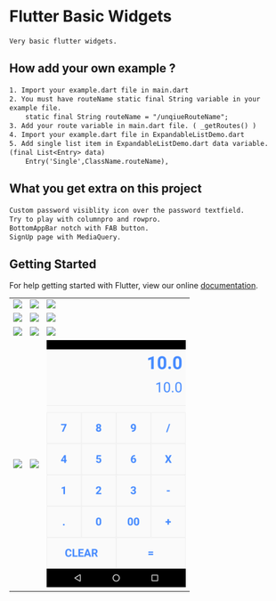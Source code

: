 # Flutter Basic Widgets
    Very basic flutter widgets.

## How add your own example ?
    1. Import your example.dart file in main.dart
    2. You must have routeName static final String variable in your example file.
		static final String routeName = "/unqiueRouteName";
    3. Add your route variable in main.dart file. ( _getRoutes() )
    4. Import your example.dart file in ExpandableListDemo.dart
    5. Add single list item in ExpandableListDemo.dart data variable. (final List<Entry> data)
		Entry('Single',ClassName.routeName),

## What you get extra on this project
    Custom password visiblity icon over the password textfield.
    Try to play with columnpro and rowpro.
    BottomAppBar notch with FAB button.
    SignUp page with MediaQuery.

## Getting Started

For help getting started with Flutter, view our online
[documentation](https://flutter.io/).

<table>
	<tr>
		<td><img src="https://github.com/kishansinhparmar/Flutter-Basic-Widgets/blob/master/screenshots/Home.jpg" width="250">
		</td>
		<td><img src="https://github.com/kishansinhparmar/Flutter-Basic-Widgets/blob/master/screenshots/TextFields.jpg" width="250">
		</td>
			<td><img src="https://github.com/kishansinhparmar/Flutter-Basic-Widgets/blob/master/screenshots/Buttons.jpg" width="250">
		</td>
	</tr>
	<tr>
		<td><img src="https://github.com/kishansinhparmar/Flutter-Basic-Widgets/blob/master/screenshots/ColumnPro.jpg" width="250">
		</td>
		<td><img src="https://github.com/kishansinhparmar/Flutter-Basic-Widgets/blob/master/screenshots/RowPro.jpg" width="250">
		</td>
			<td><img src="https://github.com/kishansinhparmar/Flutter-Basic-Widgets/blob/master/screenshots/Tajmahal.jpg" width="250">
		</td>
	</tr>
	<tr>
		<td><img src="https://github.com/kishansinhparmar/Flutter-Basic-Widgets/blob/master/screenshots/Tab.jpg" width="250">
		</td>
		<td><img src="https://github.com/kishansinhparmar/Flutter-Basic-Widgets/blob/master/screenshots/BottomTab.jpg" width="250">
		</td>
			<td><img src="https://github.com/kishansinhparmar/Flutter-Basic-Widgets/blob/master/screenshots/BottomNotch.jpg" width="250">
		</td>
	</tr>
	<tr>
		<td><img src="https://github.com/kishansinhparmar/Flutter-Basic-Widgets/blob/master/screenshots/Signup.jpg" width="250">
		</td>
		<td><img src="https://github.com/kishansinhparmar/Flutter-Basic-Widgets/blob/master/screenshots/Dialog.jpg" width="250">
		</td>
		<td><img src="https://github.com/kishansinhparmar/Flutter-Basic-Widgets/blob/master/screenshots/Calculator.png" width="250">
        </td>
	</tr>
</table>